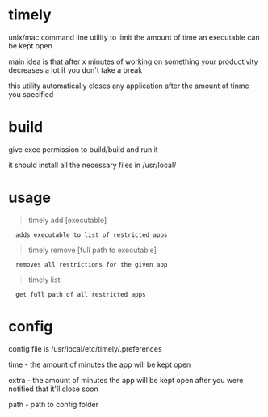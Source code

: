 # timely

unix/mac command line utility to limit the amount of time an executable can be kept open

main idea is that after x minutes of working on something your productivity decreases a lot if you don't take a break

this utility automatically closes any application after the amount of tinme you specified


# build
give exec permission to build/build and run it

it should install all the necessary files in /usr/local/


# usage
 > timely add [executable]
 
      adds executable to list of restricted apps
 > timely remove [full path to executable]
 
      removes all restrictions for the given app

 > timely list 
 
      get full path of all restricted apps
      
# config

config file is /usr/local/etc/timely/.preferences

time - the amount of minutes the app will be kept open

extra - the amount of minutes the app will be kept open after you were notified that it'll close soon

path - path to config folder
